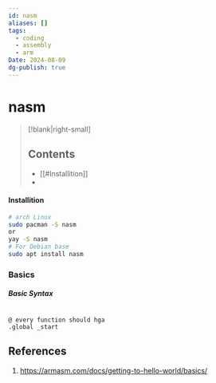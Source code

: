 ```yaml
---
id: nasm
aliases: []
tags:
  - coding
  - assembly
  - arm
Date: 2024-08-09
dg-publish: true
---
```

# nasm

>[!blank|right-small]
>## Contents
>- [[#Installition]]
>- 

#### Installition

```bash
# arch Linux
sudo pacman -S nasm
or 
yay -S nasm
# For Debian base
sudo apt install nasm

```

### Basics
##### Basic Syntax 

```

@ every function should hga 
.global _start

```

## References
1. https://armasm.com/docs/getting-to-hello-world/basics/
